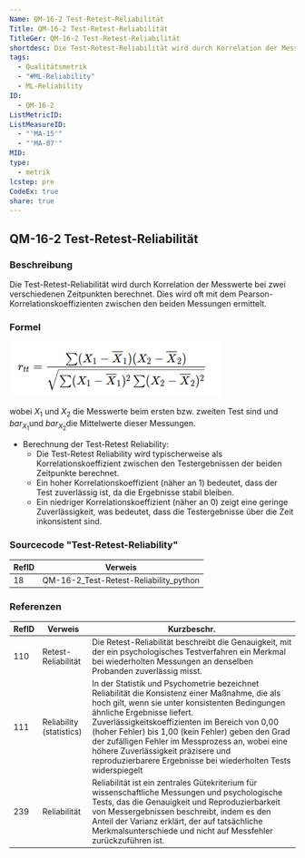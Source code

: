 ```yaml
---
Name: QM-16-2 Test-Retest-Reliabilität
Title: QM-16-2 Test-Retest-Reliabilität
TitleGer: QM-16-2 Test-Retest-Reliabilität
shortdesc: Die Test-Retest-Reliabilität wird durch Korrelation der Messwerte bei zwei verschiedenen Zeitpunkten berechnet
tags:
  - Qualitätsmetrik
  - "#ML-Reliability"
  - ML-Reliability
ID:
  - QM-16-2
ListMetricID: 
ListMeasureID:
  - "'MA-15'"
  - "'MA-07'"
MID: 
type:
  - metrik
lcstep: pre
CodeEx: true
share: true
---
```

## QM-16-2 Test-Retest-Reliabilität

### Beschreibung

Die Test-Retest-Reliabilität wird durch Korrelation der Messwerte bei zwei verschiedenen Zeitpunkten berechnet. Dies wird oft mit dem Pearson-Korrelationskoeffizienten zwischen den beiden Messungen ermittelt.

### Formel

![Test-Retest-Reliability](../../../../9999_Images/Test-Retest-Reliability.png)

wobei $X_1$​ und $X_2$​ die Messwerte beim ersten bzw. zweiten Test sind und $bar_X_1$​ und $bar_X_2$​ die Mittelwerte dieser Messungen.

- Berechnung der Test-Retest Reliability:
    - Die Test-Retest Reliability wird typischerweise als Korrelationskoeffizient zwischen den Testergebnissen der beiden Zeitpunkte berechnet.
    - Ein hoher Korrelationskoeffizient (näher an 1) bedeutet, dass der Test zuverlässig ist, da die Ergebnisse stabil bleiben.
    - Ein niedriger Korrelationskoeffizient (näher an 0) zeigt eine geringe Zuverlässigkeit, was bedeutet, dass die Testergebnisse über die Zeit inkonsistent sind.


### Sourcecode "Test-Retest-Reliability"
| RefID | Verweis                                |
| ----- | -------------------------------------- |
| 18    | QM-16-2_Test-Retest-Reliability_python |



### Referenzen
| RefID | Verweis                    | Kurzbeschr.                                                                                                                                                                                                                                                                                                                                                                                                                                        |
| ----- | -------------------------- | -------------------------------------------------------------------------------------------------------------------------------------------------------------------------------------------------------------------------------------------------------------------------------------------------------------------------------------------------------------------------------------------------------------------------------------------------- |
| 110   |  Retest-Reliabilität       | Die Retest-Reliabilität beschreibt die Genauigkeit, mit der ein psychologisches Testverfahren ein Merkmal bei wiederholten Messungen an denselben Probanden zuverlässig misst.                                                                                                                                                                                                                                                                     |
| 111   |  Reliability (statistics)  | In der Statistik und Psychometrie bezeichnet Reliabilität die Konsistenz einer Maßnahme, die als hoch gilt, wenn sie unter konsistenten Bedingungen ähnliche Ergebnisse liefert. Zuverlässigkeitskoeffizienten im Bereich von 0,00 (hoher Fehler) bis 1,00 (kein Fehler) geben den Grad der zufälligen Fehler im Messprozess an, wobei eine höhere Zuverlässigkeit präzisere und reproduzierbarere Ergebnisse bei wiederholten Tests widerspiegelt |
| 239   |  Reliabilität              | Reliabilität ist ein zentrales Gütekriterium für wissenschaftliche Messungen und psychologische Tests, das die Genauigkeit und Reproduzierbarkeit von Messergebnissen beschreibt, indem es den Anteil der Varianz erklärt, der auf tatsächliche Merkmalsunterschiede und nicht auf Messfehler zurückzuführen ist.                                                                                                                                  |
